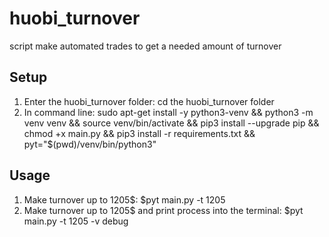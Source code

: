 # huobi_turnover
script make automated trades to get a needed amount of turnover

## Setup
1. Enter the huobi_turnover folder: cd the huobi_turnover folder
2. In command line: sudo apt-get install -y python3-venv && python3 -m venv venv && source venv/bin/activate && pip3 install --upgrade pip && chmod +x main.py && pip3 install -r requirements.txt && pyt="$(pwd)/venv/bin/python3"

## Usage
1. Make turnover up to 1205$:
$pyt main.py -t 1205
2. Make turnover up to 1205$ and print process into the terminal:
$pyt main.py -t 1205 -v debug

